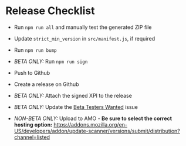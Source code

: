 # Release Checklist

* Run `npm run all` and manually test the generated ZIP file
* Update `strict_min_version` in `src/manifest.js`, if required

* Run `npm run bump`
* *BETA ONLY:* Run `npm run sign`

* Push to Github
* Create a release on Github
* *BETA ONLY:* Attach the signed XPI to the release
* *BETA ONLY:* Update the [Beta Testers Wanted](
  https://github.com/sneakypete81/updatescanner/issues/36) issue

* *NON-BETA ONLY:* Upload to AMO - **Be sure to select the correct hosting option:**
  <https://addons.mozilla.org/en-US/developers/addon/update-scanner/versions/submit/distribution?channel=listed>
